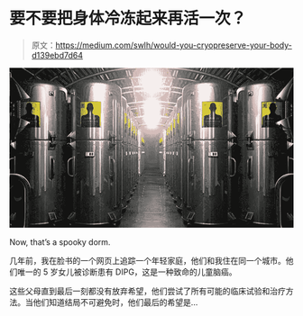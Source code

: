 # 要不要把身体冷冻起来再活一次？

> 原文：<https://medium.com/swlh/would-you-cryopreserve-your-body-d139ebd7d64>

![](img/c4a10af87c0d91984947a3abb244adf3.png)

Now, that’s a spooky dorm.

几年前，我在脸书的一个网页上追踪一个年轻家庭，他们和我住在同一个城市。他们唯一的 5 岁女儿被诊断患有 DIPG，这是一种致命的儿童脑癌。

这些父母直到最后一刻都没有放弃希望，他们尝试了所有可能的临床试验和治疗方法。当他们知道结局不可避免时，他们最后的希望是…